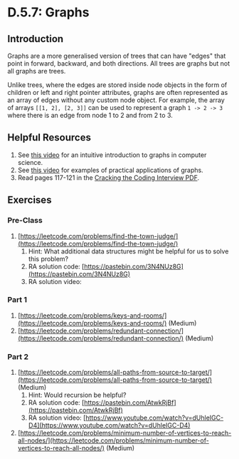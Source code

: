 # D.5.7: Graphs

## Introduction

Graphs are a more generalised version of trees that can have "edges" that point in forward, backward, and both directions. All trees are graphs but not all graphs are trees.

Unlike trees, where the edges are stored inside node objects in the form of children or left and right pointer attributes, graphs are often represented as an array of edges without any custom node object. For example, the array of arrays `[[1, 2], [2, 3]]` can be used to represent a graph `1 -> 2 -> 3` where there is an edge from node 1 to 2 and from 2 to 3.

## Helpful Resources

1. See [this video](https://www.youtube.com/watch?v=gXgEDyodOJU) for an intuitive introduction to graphs in computer science.
2. See [this video](https://www.youtube.com/watch?v=iv5DcAi411I) for examples of practical applications of graphs.
3. Read pages 117-121 in the [Cracking the Coding Interview PDF](../d.0-dsa-overview.md#resources).

## Exercises

### Pre-Class

1. [https://leetcode.com/problems/find-the-town-judge/](https://leetcode.com/problems/find-the-town-judge/)
   1. Hint: What additional data structures might be helpful for us to solve this problem?
   2. RA solution code: [https://pastebin.com/3N4NUz8G](https://pastebin.com/3N4NUz8G)
   3. RA solution video:

### Part 1

1. [https://leetcode.com/problems/keys-and-rooms/](https://leetcode.com/problems/keys-and-rooms/) \(Medium\)
2. [https://leetcode.com/problems/redundant-connection/](https://leetcode.com/problems/redundant-connection/) \(Medium\)

### Part 2

1. [https://leetcode.com/problems/all-paths-from-source-to-target/](https://leetcode.com/problems/all-paths-from-source-to-target/) \(Medium\)
   1. Hint: Would recursion be helpful?
   2. RA solution code: [https://pastebin.com/AtwkRjBf](https://pastebin.com/AtwkRjBf)
   3. RA solution video: [https://www.youtube.com/watch?v=dUhleIGC-D4](https://www.youtube.com/watch?v=dUhleIGC-D4)
2. [https://leetcode.com/problems/minimum-number-of-vertices-to-reach-all-nodes/](https://leetcode.com/problems/minimum-number-of-vertices-to-reach-all-nodes/) \(Medium\)

